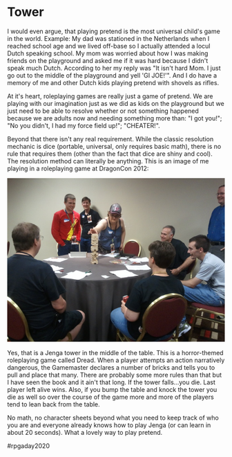 # Tower

I would even argue, that playing pretend is the most universal child's game in the world. Example: My dad was stationed in the Netherlands when I reached school age and we lived off-base so I actually attended a locul Dutch speaking school. My mom was worried about how I was making friends on the playground and asked me if it was hard because I didn't speak much Dutch. According to her my reply was "It isn't hard Mom. I just go out to the middle of the playground and yell 'GI JOE!'". And I do have a memory of me and other Dutch kids playing pretend with shovels as rifles.

At it's heart, roleplaying games are really just a game of pretend. We are playing with our imagination just as we did as kids on the playground but we just need to be able to resolve whether or not something happened because we are adults now and needing something more than: "I got you!"; "No you didn't, I had my force field up!"; "CHEATER!".

Beyond that there isn't any real requirement. While the classic resolution mechanic is dice (portable, universal, only requires basic math), there is no rule that requires them (other than the fact that dice are shiny and cool). The resolution method can literally be anything. This is an image of me playing in a roleplaying game at DragonCon 2012:

![image info](./images/dread.jpg "The hepcats in the audience will recognize that shirt as being the Golden Age Flash from DC Comics. I also had the helmet but it was a steel helmet with brass machined wings so it was kind of heavy to wear.")

Yes, that is a Jenga tower in the middle of the table. This is a horror-themed roleplaying game called Dread. When a player attempts an action narratively dangerous, the Gamemaster declares a number of bricks and tells you to pull and place that many. There are probably some more rules than that but I have seen the book and it ain't that long. If the tower falls...you die. Last player left alive wins. Also, if you bump the table and knock the tower you die as well so over the course of the game more and more of the players tend to lean back from the table. 

No math, no character sheets beyond what you need to keep track of who you are and everyone already knows how to play Jenga (or can learn in about 20 seconds). What a lovely way to play pretend.

#rpgaday2020